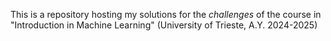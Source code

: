 This is a repository hosting my solutions for the *challenges* of the course in "Introduction in Machine Learning" (University of Trieste, A.Y. 2024-2025)